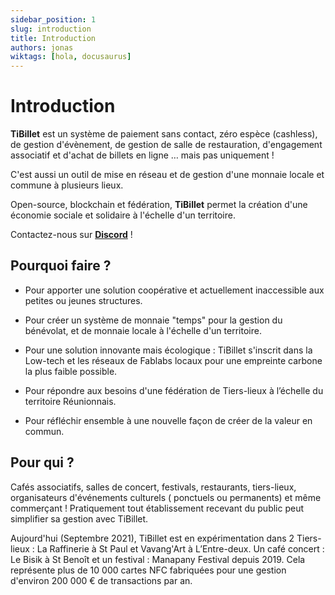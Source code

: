 ```yaml
---
sidebar_position: 1
slug: introduction
title: Introduction
authors: jonas
wiktags: [hola, docusaurus]
---
```


# Introduction

**TiBillet** est un système de paiement sans contact, zéro espèce (cashless), de gestion d'évènement, de gestion de
salle de restauration, d'engagement associatif et d'achat de billets en ligne … mais pas uniquement !

C'est aussi un outil de mise en réseau et de gestion d'une monnaie locale et commune à plusieurs lieux.

Open-source, blockchain et fédération, **TiBillet** permet la création d'une économie sociale et solidaire à l'échelle
d'un territoire.

Contactez-nous sur **[Discord](https://discord.gg/7FJvtYx)** !

## Pourquoi faire ?

- Pour apporter une solution coopérative et actuellement inaccessible aux petites ou jeunes structures.

- Pour créer un système de monnaie "temps" pour la gestion du bénévolat, et de monnaie locale à l'échelle d'un
  territoire.

- Pour une solution innovante mais écologique : TiBillet s'inscrit dans la Low-tech et les réseaux de Fablabs locaux
  pour une empreinte carbone la plus faible possible.

- Pour répondre aux besoins d'une fédération de Tiers-lieux à l’échelle du territoire Réunionnais.

- Pour réfléchir ensemble à une nouvelle façon de créer de la valeur en commun.

## Pour qui ?

Cafés associatifs, salles de concert, festivals, restaurants, tiers-lieux, organisateurs d'événements culturels (
ponctuels ou permanents) et même commerçant ! Pratiquement tout établissement recevant du public peut simplifier sa
gestion avec TiBillet.

Aujourd'hui (Septembre 2021), TiBillet est en expérimentation dans 2 Tiers-lieux : La Raffinerie à St Paul et Vavang'Art
à L’Entre-deux. Un café concert : Le Bisik à St Benoît et un festival : Manapany Festival depuis 2019. Cela représente
plus de 10 000 cartes NFC fabriquées pour une gestion d'environ 200 000 € de transactions par an. 
